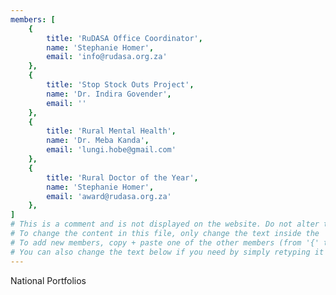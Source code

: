 ```yaml
---
members: [
    {
        title: 'RuDASA Office Coordinator',
        name: 'Stephanie Homer',
        email: 'info@rudasa.org.za'
    },
    {
        title: 'Stop Stock Outs Project',
        name: 'Dr. Indira Govender',
        email: ''
    },
    {
        title: 'Rural Mental Health',
        name: 'Dr. Meba Kanda',
        email: 'lungi.hobe@gmail.com'
    },
    {
        title: 'Rural Doctor of the Year',
        name: 'Stephanie Homer',
        email: 'award@rudasa.org.za'
    },
]
# This is a comment and is not displayed on the website. Do not alter this text bewteen hashes (#). 
# To change the content in this file, only change the text inside the ''. 
# To add new members, copy + paste one of the other members (from '{' to '},' ) and change the text inside the ''. 
# You can also change the text below if you need by simply retyping it as normal (like you would in any text/word document).
---
```


National Portfolios